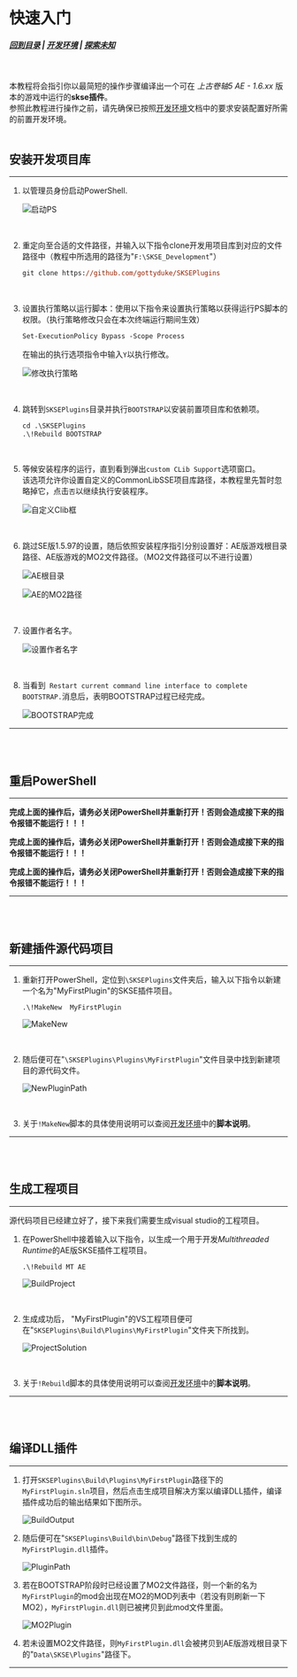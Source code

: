# 快速入门
##### [回到目录](../README.md) | [开发环境](/docs/Setup.md) | [探索未知](/docs/ToUnknown.md)
<br/>

本教程将会指引你以最简短的操作步骤编译出一个可在 _上古卷轴5 AE - 1.6.xx_ 版本的游戏中运行的**skse插件**。  
参照此教程进行操作之前，请先确保已按照[开发环境](/docs/Setup.md)文档中的要求安装配置好所需的前置开发环境。
<br/><br/>

## 安装开发项目库
***  
1. 以管理员身份启动PowerShell.  
   
   ![启动PS](/images/quickstart/1.png)  
<br/>

2. 重定向至合适的文件路径，并输入以下指令clone开发用项目库到对应的文件路径中（教程中所选用的路径为"`F:\SKSE_Development`"）  
    ```ps
    git clone https://github.com/gottyduke/SKSEPlugins
    ```  
<br/>

3. 设置执行策略以运行脚本：使用以下指令来设置执行策略以获得运行PS脚本的权限。（执行策略修改只会在本次终端运行期间生效）  
    ```ps
    Set-ExecutionPolicy Bypass -Scope Process
    ```
    在输出的执行选项指令中输入`Y`以执行修改。  

    ![修改执行策略](/images/quickstart/3.png)  
<br/>  

4. 跳转到`SKSEPlugins`目录并执行`BOOTSTRAP`以安装前置项目库和依赖项。
    ```ps
    cd .\SKSEPlugins
    .\!Rebuild BOOTSTRAP
    ```
<br/>

5. 等候安装程序的运行，直到看到弹出`custom CLib Support`选项窗口。  
   该选项允许你设置自定义的CommonLibSSE项目库路径，本教程里先暂时忽略掉它，点击`否`以继续执行安装程序。  

    ![自定义Clib框](/images/quickstart/5.png)  
<br/>

6. 跳过SE版1.5.97的设置，随后依照安装程序指引分别设置好：AE版游戏根目录路径、AE版游戏的MO2文件路径。（MO2文件路径可以不进行设置）

    ![AE根目录](/images/quickstart/6.png)  

    ![AE的MO2路径](/images/quickstart/7.png)  

<br/>

7. 设置作者名字。

    ![设置作者名字](/images/quickstart/8.png) 
<br/>

8. 当看到` Restart current command line interface to complete BOOTSTRAP.`消息后，表明BOOTSTRAP过程已经完成。

    ![BOOTSTRAP完成](/images/quickstart/9.png)   
*** 
<br/><br/> 

## 重启PowerShell
***

__完成上面的操作后，请务必关闭PowerShell并重新打开！否则会造成接下来的指令报错不能运行！！！__  

__完成上面的操作后，请务必关闭PowerShell并重新打开！否则会造成接下来的指令报错不能运行！！！__   

__完成上面的操作后，请务必关闭PowerShell并重新打开！否则会造成接下来的指令报错不能运行！！！__
<br/> 
***  
<br/><br/> 

## 新建插件源代码项目
***
1. 重新打开PowerShell，定位到`\SKSEPlugins`文件夹后，输入以下指令以新建一个名为"MyFirstPlugin"的SKSE插件项目。
    ```PS
    .\!MakeNew  MyFirstPlugin
    ```
    ![MakeNew](/images/quickstart/10.png)  
<br/> 

2.  随后便可在"`\SKSEPlugins\Plugins\MyFirstPlugin`"文件目录中找到新建项目的源代码文件。

      ![NewPluginPath](/images/quickstart/11.png)   
<br/>   

3.  关于`!MakeNew`脚本的具体使用说明可以查阅[开发环境](/docs/Setup.md)中的**脚本说明**。

***  

<br/><br/> 

##  生成工程项目
***
源代码项目已经建立好了，接下来我们需要生成visual studio的工程项目。  

1. 在PowerShell中接着输入以下指令，以生成一个用于开发*Multithreaded Runtime*的AE版SKSE插件工程项目。
    ```PS
    .\!Rebuild MT AE
    ```
    ![BuildProject](/images/quickstart/12.png)
<br/>

2. 生成成功后， "MyFirstPlugin"的VS工程项目便可在"`SKSEPlugins\Build\Plugins\MyFirstPlugin`"文件夹下所找到。
   
   ![ProjectSolution](/images/quickstart/13.png)
<br/>

3. 关于`!Rebuild`脚本的具体使用说明可以查阅[开发环境](/docs/Setup.md)中的**脚本说明**。

***

<br/><br/> 

## 编译DLL插件
***
1. 打开`SKSEPlugins\Build\Plugins\MyFirstPlugin`路径下的`MyFirstPlugin.sln`项目，然后点击生成项目解决方案以编译DLL插件，编译插件成功后的输出结果如下图所示。
   
   ![BuildOutput](/images/quickstart/14.png)

2. 随后便可在"`SKSEPlugins\Build\bin\Debug`"路径下找到生成的`MyFirstPlugin.dll`插件。

     ![PluginPath](/images/quickstart/15.png)
   
3. 若在BOOTSTRAP阶段时已经设置了MO2文件路径，则一个新的名为`MyFirstPlugin`的mod会出现在MO2的MOD列表中（若没有则刷新一下MO2），`MyFirstPlugin.dll`则已被拷贝到此mod文件里面。
    
    ![MO2Plugin](/images/quickstart/16.png)

4. 若未设置MO2文件路径，则`MyFirstPlugin.dll`会被拷贝到AE版游戏根目录下的"`Data\SKSE\Plugins`"路径下。

***




























































